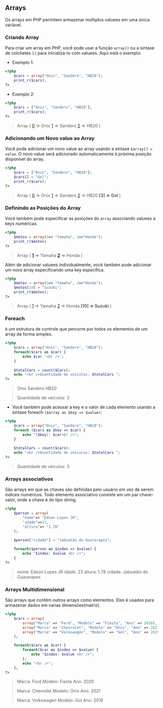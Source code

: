 ## Arrays

Os arrays em PHP permitem armazenar múltiplos valuees em uma única variável.

### Criando Array

Para criar um array em PHP, você pode usar a função `array()` ou a sintaxe de colchetes `[]` para inicializá-lo com valuees. Aqui está o exemplo:

- Exemplo 1:
```php
<?php
    $cars = array("Onix", "Sandero", "HB20");
    print_r($cars);
?>
```

- Exemplo 2:
```php
<?php
    $cars = ["Onix", "Sandero", "HB20"];
    print_r($cars);
?>
```

> Array ( [0] => Onix [1] => Sandero [2] => HB20 )

### Adicionando um Novo value ao Array
Você pode adicionar um novo value ao array usando a sintaxe `$array[] = value`. O novo value será adicionado automaticamente à próxima posição disponível do array.

```php
<?php 
    $cars = ["Onix", "Sandero", "HB20"];
    $cars[] = "Gol";
    print_r($cars); 
?>
```
> Array ( [0] => Onix [1] => Sandero [2] => HB20 **[3] => Gol** )

### Definindo as Posições do Array

Você também pode especificar as posições do `array` associando valuees a keys numéricas. 

```php
<?php 
    $motos = array(1=> "Yamaha", 2=>"Honda");
    print_r($motos)
?>
```

> Array ( **[1]** => Yamaha **[2]** => Honda )

Além de adicionar valuees individualmente, você também pode adicionar um novo array especificando uma key específica.
```php
<?php 
    $motos = array(1=> "Yamaha", 2=>"Honda");
    $motos[10] = "Suzuki";
    print_r($motos);
?>
```

>  Array ( [1] => Yamaha [2] => Honda **[10] => Suzuki** )

### Foreach

é um estrutura de controle que percorre por todos os elementos de um array de forma simples.

```php
<?php
    $cars = array("Onix", "Sandero", "HB20");
    foreach($cars as $car) {
        echo $car.'<br />';
    }
    
    $totalCars = count($Cars);
    echo "<br />Quantidade de veículos: $totalCars ";
?>
```

> Onix
> Sandero
> HB20
>
> Quantidade de veículos: 3

- Você também pode acessar a key e o valor de cada elemento usando a sintaxe foreach `($array as $key => $value)`:

```php
<?php
    $cars = array("Onix", "Sandero", "HB20");
    foreach ($cars as $key => $car) {
        echo "[$key]: $car<br />";
    }
    
    $totalCars = count($cars);
    echo "<br />Quantidade de veículos: $totalCars ";
?>
```
> [0]: Onix
> [1]: Sandero
> [2]: HB20
> 
> Quantidade de veículos: 3

### Arrays associativos

São arrays em que as chaves são definidas pelo usuário em vez de serem indices numéricos. Todo elemento associativo consiste em um par chave-valor, onde a chave é do tipo string.

```php
<?php
    $person = array(
        "nome"=> "Edson Lopes JR", 
        "idade"=>23, 
        "altura"=> "1.78"
    );

    $person["cidade"] = "Jaboatão do Guararapes";
    
    foreach($person as $index => $value) {
        echo "$index: $value <br />";
    }
?>
```
> nome: Edson Lopes JR
> idade: 23
> altura: 1.78
> cidade: Jaboatão do Guararapes

### Arrays Multidimensional 

São arrays que contêm outros arrays como elementos. Eles é usados para armazenar dados em varias dimensões(matriz).
```php
<?php
    $cars = array(
        array("Marca" => "Ford", "Modelo" => "Fiesta", "Ano" => 2020),
        array("Marca" => "Chevrolet", "Modelo" => "Onix", "Ano" => 2021),
        array("Marca" => "Volkswagen", "Modelo" => "Gol", "Ano" => 2019)
    );

    foreach($cars as $car) {
        foreach($car as $index => $value) {
            echo "$index: $value <br />";
        };
        echo "<br />";
    };
?>
```
> Marca: Ford
> Modelo: Fiesta
> Ano: 2020
> 
> Marca: Chevrolet
> Modelo: Onix
> Ano: 2021
> 
> Marca: Volkswagen
> Modelo: Gol
> Ano: 2019